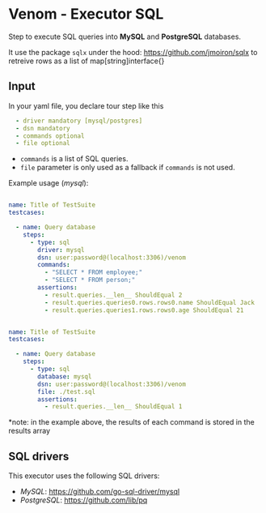 # Venom - Executor SQL

Step to execute SQL queries into **MySQL** and **PostgreSQL** databases.

It use the package `sqlx` under the hood: https://github.com/jmoiron/sqlx to retreive rows as a list of map[string]interface{}

## Input

In your yaml file, you declare tour step like this

```yaml
  - driver mandatory [mysql/postgres]
  - dsn mandatory
  - commands optional
  - file optional
 ```

- `commands` is a list of SQL queries.
- `file` parameter is only used as a fallback if `commands` is not used.

Example usage (_mysql_):

```yaml

name: Title of TestSuite
testcases:

  - name: Query database
    steps:
      - type: sql
        driver: mysql
        dsn: user:password@(localhost:3306)/venom
        commands:
          - "SELECT * FROM employee;"
          - "SELECT * FROM person;"
        assertions:
          - result.queries.__len__ ShouldEqual 2
          - result.queries.queries0.rows.rows0.name ShouldEqual Jack
          - result.queries.queries1.rows.rows0.age ShouldEqual 21

```

```yaml

name: Title of TestSuite
testcases:

  - name: Query database
    steps:
      - type: sql
        database: mysql
        dsn: user:password@(localhost:3306)/venom
        file: ./test.sql
        assertions:
          - result.queries.__len__ ShouldEqual 1
```

*note: in the example above, the results of each command is stored in the results array

## SQL drivers

This executor uses the following SQL drivers:

- _MySQL_: https://github.com/go-sql-driver/mysql
- _PostgreSQL_: https://github.com/lib/pq
